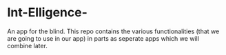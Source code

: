 # Int-Elligence-
An app for the blind.
This repo  contains the various functionalities (that we are going to use in our app) in parts as seperate apps which we will combine later.
